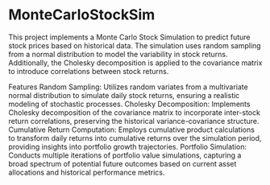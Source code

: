 # MonteCarloStockSim
This project implements a Monte Carlo Stock Simulation to predict future stock prices based on historical data. The simulation uses random sampling from a normal distribution to model the variability in stock returns. Additionally, the Cholesky decomposition is applied to the covariance matrix to introduce correlations between stock returns.



Features
Random Sampling: Utilizes random variates from a multivariate normal distribution to simulate daily stock returns, ensuring a realistic modeling of stochastic processes.
Cholesky Decomposition: Implements Cholesky decomposition of the covariance matrix to incorporate inter-stock return correlations, preserving the historical variance-covariance structure.
Cumulative Return Computation: Employs cumulative product calculations to transform daily returns into cumulative returns over the simulation period, providing insights into portfolio growth trajectories.
Portfolio Simulation: Conducts multiple iterations of portfolio value simulations, capturing a broad spectrum of potential future outcomes based on current asset allocations and historical performance metrics.
